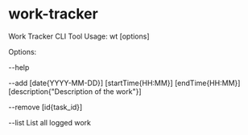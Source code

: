 # work-tracker
Work Tracker CLI Tool
Usage: wt [options]

Options:
  
  --help
  
  --add [date{YYYY-MM-DD}] [startTime{HH:MM}] [endTime{HH:MM}] [description{"Description of the work"}]
  
  --remove [id{task_id}]
  
  --list       List all logged work
